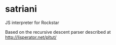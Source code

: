 # satriani
JS interpreter for Rockstar

Based on the recursive descent parser described at http://lisperator.net/pltut/
